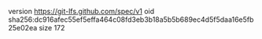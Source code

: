 version https://git-lfs.github.com/spec/v1
oid sha256:dc916afec55ef5effa464c08fd3eb3b18a5b5b689ec4d5f5daa16e5fb25e02ea
size 172
